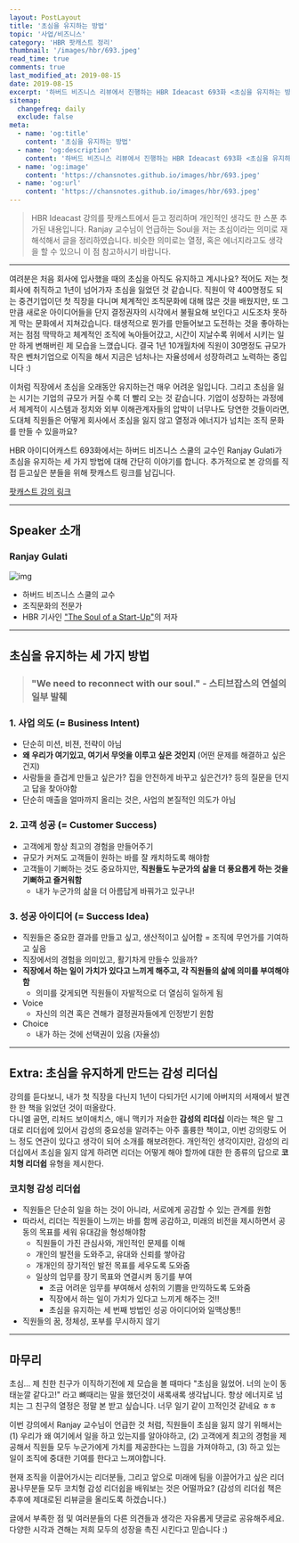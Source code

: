 ```yaml
---
layout: PostLayout
title: '초심을 유지하는 방법'
topic: '사업/비즈니스'
category: 'HBR 팟캐스트 정리'
thumbnail: '/images/hbr/693.jpeg'
read_time: true
comments: true
last_modified_at: 2019-08-15
date: 2019-08-15
excerpt: '하버드 비즈니스 리뷰에서 진행하는 HBR Ideacast 693화 <초심을 유지하는 방법>를 듣고 정리한 내용입니다.'
sitemap:
  changefreq: daily
  exclude: false
meta:
  - name: 'og:title'
    content: '초심을 유지하는 방법'
  - name: 'og:description'
    content: '하버드 비즈니스 리뷰에서 진행하는 HBR Ideacast 693화 <초심을 유지하는 방법>를 듣고 정리한 내용입니다.'
  - name: 'og:image'
    content: 'https://chansnotes.github.io/images/hbr/693.jpeg'
  - name: 'og:url'
    content: 'https://chansnotes.github.io/images/hbr/693.jpeg'
---
```


> HBR Ideacast 강의를 팟캐스트에서 듣고 정리하며 개인적인 생각도 한 스푼 추가된 내용입니다.
> Ranjay 교수님이 언급하는 Soul을 저는 초심이라는 의미로 재해석해서 글을 정리하였습니다. 비슷한 의미로는 열정, 혹은 에너지라고도 생각을 할 수 있으니 이 점 참고하시기 바랍니다.

---

여려분은 처음 회사에 입사했을 때의 초심을 아직도 유지하고 계시나요?
적어도 저는 첫 회사에 취직하고 1년이 넘어가자 초심을 잃었던 것 같습니다.
직원이 약 400명정도 되는 중견기업이던 첫 직장을 다니며 체계적인 조직문화에 대해 많은 것을 배웠지만,
또 그 만큼 새로운 아이디어들을 단지 결정권자의 시각에서 불필요해 보인다고 시도조차 못하게 막는 문화에서 지쳐갔습니다.
태생적으로 뭔가를 만들어보고 도전하는 것을 좋아하는 저는 점점 딱딱하고 체계적인 조직에 녹아들어갔고, 시간이 지날수록 위에서 시키는 일만 하게 변해버린 제 모습을 느꼈습니다.
결국 1년 10개월차에 직원이 30명정도 규모가 작은 벤처기업으로 이직을 해서 지금은 넘처나는 자율성에서 성장하려고 노력하는 중입니다 :)

이처럼 직장에서 초심을 오래동안 유지하는건 매우 어려운 일입니다. 그리고 초심을 잃는 시기는 기업의 규모가 커질 수록 더 빨리 오는 것 같습니다.
기업이 성장하는 과정에서 체계적이 시스템과 정치와 외부 이해관계자들의 압박이 너무나도 당연한 것들이라면,
도대체 직원들은 어떻게 회사에서 초심을 잃지 않고 열정과 에너지가 넘치는 조직 문화를 만들 수 있을까요?

HBR 아이디어캐스트 693화에서는 하버드 비즈니스 스쿨의 교수인 Ranjay Gulati가 초심을 유지하는 세 가지 방법에 대해 간단히 이야기를 합니다.
추가적으로 본 강의를 직접 듣고싶은 분들을 위해 팟캐스트 링크를 남깁니다.

[팟캐스트 강의 링크](https://podcasts.google.com/?feed=aHR0cDovL2ZlZWRzLmhhcnZhcmRidXNpbmVzcy5vcmcvaGFydmFyZGJ1c2luZXNzL2lkZWFjYXN0&episode=dGFnOmF1ZGlvLmhici5vcmcsMjAwNi0wNS0wODppZGVhY2FzdC4wNjkz)

---

## Speaker 소개

### Ranjay Gulati

![img](https://httpsak-a.akamaihd.net/2071817190001/2071817190001_2226721219001_stillImage-0-leexke7h-2238391950001.jpg?pubId=2071817190001&videoId=2226699673001)

- 하버드 비즈니스 스쿨의 교수
- 조직문화의 전문가
- HBR 기사인 ["The Soul of a Start-Up"](https://hbr.org/2019/07/the-soul-of-a-start-up)의 저자

---

## 초심을 유지하는 세 가지 방법

> ### "We need to reconnect with our soul." - 스티브잡스의 연설의 일부 발췌

### 1. 사업 의도 (= Business Intent)

- 단순히 미션, 비젼, 전략이 아님
- **왜 우리가 여기있고, 여기서 무엇을 이루고 싶은 것인지** (어떤 문제를 해결하고 싶은건지)
- 사람들을 즐겁게 만들고 싶은가? 집을 안전하게 바꾸고 싶은건가? 등의 질문을 던지고 답을 찾아야함
- 단순히 매출을 얼마까지 올리는 것은, 사업의 본질적인 의도가 아님

### 2. 고객 성공 (= Customer Success)

- 고객에게 항상 최고의 경험을 만들어주기
- 규모가 커져도 고객들이 원하는 바를 잘 캐치하도록 해야함
- 고객들이 기뻐하는 것도 중요하지만, **직원들도 누군가의 삶을 더 풍요롭게 하는 것을 기뻐하고 즐거워함**
  - 내가 누군가의 삶을 더 아름답게 바꿔가고 있구나!

### 3. 성공 아이디어 (= Success Idea)

- 직원들은 중요한 결과를 만들고 싶고, 생산적이고 싶어함 = 조직에 무언가를 기여하고 싶음
- 직장에서의 경험을 의미있고, 활기차게 만들수 있을까?
- **직장에서 하는 일이 가치가 있다고 느끼게 해주고, 각 직원들의 삶에 의미를 부여해야함**
  - 의미를 갖게되면 직원들이 자발적으로 더 열심히 일하게 됨
- Voice
  - 자신의 의견 혹은 견해가 결정권자들에게 인정받기 원함
- Choice
  - 내가 하는 것에 선택권이 있음 (자율성)

---

## Extra: 초심을 유지하게 만드는 감성 리더십

강의를 듣다보니, 내가 첫 직장을 다닌지 1년이 다되가던 시기에 아버지의 서재에서 발견한 한 책을 읽었던 것이 떠올랐다.  
다니엘 골먼, 리처드 보이애치스, 애니 맥키가 저술한 **감성의 리더십** 이라는 책은 말 그대로 리더쉽에 있어서 감성의 중요성을 알려주는 아주 훌륭한 책이고,
이번 강의랑도 어느 정도 연관이 있다고 생각이 되어 소개를 해보려한다.
개인적인 생각이지만, 감성의 리더십에서 초심을 잃지 않게 하려면 리더는 어떻게 해야 할까에 대한 한 종류의 답으로 **코치형 리더쉽** 유형을 제시한다.

### 코치형 감성 리더쉽

- 직원들은 단순히 일을 하는 것이 아니라, 서로에게 공감할 수 있는 관계를 원함
- 따라서, 리더는 직원들이 느끼는 바를 함께 공감하고, 미래의 비전을 제시하면서 공동의 목표를 세워 유대감을 형성해야함
  - 직원들이 가진 관심사와, 개인적인 문제를 이해
  - 개인의 발전을 도와주고, 유대와 신뢰를 쌓아감
  - 개개인의 장기적인 발전 목표를 세우도록 도와줌
  - 일상의 업무를 장기 목표와 연결시켜 동기를 부여
    - 조금 어려운 임무를 부여해서 성취의 기쁨을 만끽하도록 도와줌
    - 직장에서 하는 일이 가치가 있다고 느끼게 해주는 것!!
    - 초심을 유지하는 세 번째 방법인 성공 아이디어와 일맥상통!!
- 직원들의 꿈, 정체성, 포부를 무시하지 않기

---

## 마무리

초심...
제 친한 친구가 이직하기전에 제 모습을 볼 때마다 "초심을 잃었어. 너의 눈이 동태눈깔 같다고!" 라고 뼈때리는 말을 했던것이 새록새록 생각납니다.
항상 에너지로 넘치는 그 친구의 열정은 정말 본 받고 싶습니다. 너무 일기 같이 끄적인것 같네요 ㅎㅎ

이번 강의에서 Ranjay 교수님이 언급한 것 처럼, 직원들이 초심을 잃지 않기 위해서는
(1) 우리가 왜 여기에서 일을 하고 있는지를 알아야하고,
(2) 고객에게 최고의 경험을 제공해서 직원들 모두 누군가에게 가치를 제공한다는 느낌을 가져야하고,
(3) 하고 있는 일이 조직에 중대한 기여를 한다고 느껴야합니다.

현재 조직을 이끌어가시는 리더분들, 그리고 앞으로 미래에 팀을 이끌어가고 싶은 리더 꿈나무분들 모두 코치형 감성 리더쉽을 배워보는 것은 어떨까요?
(감성의 리더쉽 책은 추후에 제대로된 리뷰글을 올리도록 하겠습니다.)

글에서 부족한 점 및 여러분들의 다른 의견들과 생각은 자유롭게 댓글로 공유해주세요.
다양한 시각과 견해는 저희 모두의 성장을 촉진 시킨다고 믿습니다 :)
